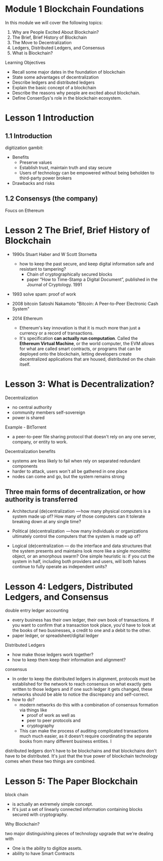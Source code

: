 # Module 1 Blockchain Foundations

In this module we will cover the following topics: 
1. Why are People Excited About Blockchain? 
2. The Brief, Brief History of Blockchain 
3. The Move to Decentralization 
4. Ledgers, Distributed Ledgers, and Consensus 
5. What is Blockchain? 


Learning Objectives
- Recall some major dates in the foundation of blockchain
- State some advantages of decentralization
- Describe ledgers and distributed ledgers
- Explain the basic concept of a blockchain
- Describe the reasons why people are excited about blockchain.
- Define ConsenSys's role in the blockchain ecosystem.

# Lesson 1 Introduction

## 1.1 Introduction

digitization gambit:
- Benefits
  - Preserve values
  - Establish trust, maintain truth and stay secure
  - Users of technology can be empowered without being beholden to third-party power brokers
- Drawbacks and risks

## 1.2 Consensys (the company)
Foucs on Ethereum 


# Lesson 2 The Brief, Brief History of Blockchain

- 1990s Stuart Haber and W Scott Stornetta

  - how to keep the past secure, and keep digital information safe and resistant to tampering?
    - Chain of cryptographically secured blocks
    - paper “How to Time-Stamp a Digital Document”, published in the Journal of Cryptology. 1991
- 1993 solve spam: proof of work
- 2008 bitcoin Satoshi Nakamoto "Bitcoin: A Peer-to-Peer Electronic Cash System"
- 2014 Ethereum
  - Ethereum's key innovation is that it is much more than just a currency or a record of transactions. 
  - It's specification **can actually run computation**. Called the **Ethereum Virtual Machine**, or the world computer, the EVM allows for what are called smart contracts, or programs that can be deployed onto the blockchain, letting developers create decentralized applications that are housed, distributed on the chain itself.  

# Lesson 3: What is Decentralization?

Decentralization
- no central authority 
- community members self-sovereign
- power is shared

Example - BitTorrent
- a peer-to-peer file sharing protocol that doesn't rely on any one server, company, or entity to work.

Decentralization benefits
- systems are less likely to fail when rely on separated redundant components
- harder to attack, users won't all be gathered in one place
- nodes can come and go, but the system remains strong

## Three main forms of decentralization, or how authority is transferred

- Architectural (de)centralization  — how many physical computers is a system made up of? How many of those computers can it tolerate breaking down at any single time?

- Political (de)centralization  — how many individuals or organizations ultimately control the computers that the system is made up of?

- Logical (de)centralization — do the interface and data structures that the system presents and maintains look more like a single monolithic object, or an amorphous swarm? One simple heuristic is: if you cut the system in half, including both providers and users, will both halves continue to fully operate as independent units?

# Lesson 4: Ledgers, Distributed Ledgers, and Consensus

double entry ledger accounting
- every business has their own ledger, their own book of transactions. If you want to confirm that a transaction took place, you'd have to look at the books of two businesses, a credit to one and a debit to the other.
- paper ledger, or spreadsheet/digital ledger

Distributed Ledgers
  - how make those ledgers work together?
  - how to keep them keep their information and alignment?


consensus
- In order to keep the distributed ledgers in alignment, protocols must be established for the network to reach consensus on what exactly gets written to those ledgers and if one such ledger it gets changed, these networks should be able to notice the discrepancy and self-correct.
- how to do?
  - modern networks do this with a combination of consensus formation via things like 
    - proof of work as well as 
    - peer to peer protocols and 
    - cryptography
  - This can make the process of auditing complicated transactions much much easier, as it doesn't require coordinating the separate books from many different business entities. I

distributed ledgers don't have to be blockchains and that blockchains don't have to be distributed. It's just that the true power of blockchain technology comes when these two things are combined.

# Lesson 5: The Paper Blockchain

block chain 
- is actually an extremely simple concept. 
- It's just a set of linearly connected information containing blocks secured with cryptography. 


Why Blockchain?

two major distinguishing pieces of technology upgrade that we're dealing with
- One is the ability to digitize assets. 
- ability to have Smart Contracts